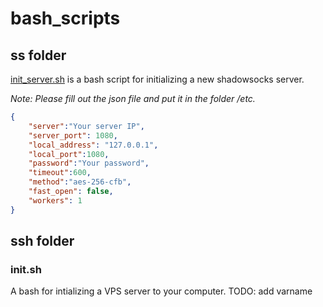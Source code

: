 # bash_scripts
## ss folder
[init_server.sh](https://github.com/honorinli151/bash_scripts/blob/master/ss/init_server.sh)
is a bash script for initializing a new shadowsocks server.

*Note: Please fill out the json file and put it in the folder /etc.*
```json
{
    "server":"Your server IP",
    "server_port": 1080,
    "local_address": "127.0.0.1",
    "local_port":1080,
    "password":"Your password",
    "timeout":600,
    "method":"aes-256-cfb",
    "fast_open": false,
    "workers": 1
}
```
## ssh folder
### init.sh 
A bash for intializing a VPS server to your computer.
TODO: add varname
